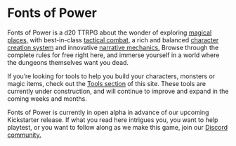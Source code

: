 # Fonts of Power

Fonts of Power is a d20 TTRPG about the wonder of exploring [magical places,](intro/) with best-in-class [tactical combat,](rules/combat/) a rich and balanced [character creation system](/character-options/character-creation.md) and innovative [narrative mechanics.](rules/narrative-mechanics/) Browse through the complete rules for free right here, and immerse yourself in a world where the dungeons themselves want you dead.

If you’re looking for tools to help you build your characters, monsters or magic items, check out the [Tools section](https://data.fontsofpower.com) of this site. These tools are currently under construction, and will continue to improve and expand in the coming weeks and months.

Fonts of Power is currently in open alpha in advance of our upcoming Kickstarter release. If what you read here intrigues you, you want to help playtest, or you want to follow along as we make this game, join our [Discord community.](https://discord.gg/8kARYKJ)

